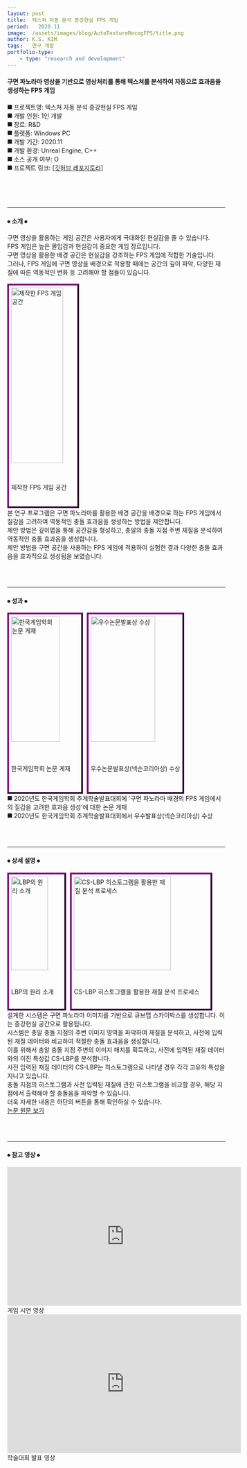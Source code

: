 ```yaml
---
layout: post
title:  텍스쳐 자동 분석 증강현실 FPS 게임
period:   2020.11
image:  /assets/images/blog/AutoTextureRecogFPS/title.png
author: K.S. KIM
tags:   연구 개발
portfolio-type:
    - type: "research and development"
---
```


<h4 class="text-bold">구면 파노라마 영상을 기반으로 영상처리를 통해 텍스쳐를 분석하여 자동으로 효과음을 생성하는 FPS 게임</h4>

⯀ 프로젝트명: 텍스쳐 자동 분석 증강현실 FPS 게임<br>
⯀ 개발 인원: 1인 개발<br>
⯀ 장르: R&D<br>
⯀ 플랫폼: Windows PC<br>
⯀ 개발 기간: 2020.11<br>
⯀ 개발 환경: Unreal Engine, C++<br>
⯀ 소스 공개 여부: O<br>
⯀ 프로젝트 링크: <a href = "https://github.com/wis1906/spherical-fps" target = "parent" >[깃허브 레포지토리]</a>
<br><br><br><br><br>


<hr width="100%" color="white" size="3" align="center">


<h4 class="text-bold text-center">⦁ 소개 ⦁</h4>
구면 영상을 활용하는 게임 공간은 사용자에게 극대화된 현실감을 줄 수 있습니다.<br>
FPS 게임은 높은 몰입감과 현실감이 중요한 게임 장르입니다.<br>
구면 영상을 활용한 배경 공간은 현실감을 강조하는 FPS 게임에 적합한 기술입니다.<br>
그러나, FPS 게임에 구면 영상을 배경으로 적용할 때에는 공간의 깊이 파악, 다양한 재질에 따른 역동적인 변화 등 고려해야 할 점들이 있습니다.<br>
<br>
<div class="text-center">
    <div class="text-center text-bold" style="height:500px; border:4px outset purple; display:inline-block; margin-right:5px; padding:5px;">
        <img class="scalezoom_small" src="/assets/images/blog/AutoTextureRecogFPS/intro_gamespace.png" alt="제작한 FPS 게임 공간" height="90%">
        <figcaption>제작한 FPS 게임 공간</figcaption></div>
    <div style="clear:both;"></div>
</div>
본 연구 프로그램은 구면 파노라마를 활용한 배경 공간을 배경으로 하는 FPS 게임에서 질감을 고려하여 역동적인 충돌 효과음을 생성하는 방법을 제안합니다.<br>
제안 방법은 깊이맵을 통해 공간감을 형성하고, 총알의 충돌 지점 주변 재질을 분석하여 역동적인 충돌 효과음을 생성합니다.<br>
제안 방법을 구면 공간을 사용하는 FPS 게임에 적용하여 실험한 결과 다양한 충돌 효과음을 효과적으로 생성됨을 보였습니다.<br>


<br><br>
<hr width="100%" color="white" size="3" align="center">


<h4 class="text-bold text-center">⦁ 성과 ⦁</h4>
<div class="text-center">
    <div class="text-center text-bold" style="height:400px; border:4px outset purple; display:inline-block; margin-right:5px; padding:5px;">
        <img class="scalezoom_big" src="/assets/images/blog/AutoTextureRecogFPS/reward_paper.jpg" alt="한국게임학회 논문 게재" height="85%">
        <figcaption>한국게임학회 논문 게재</figcaption></div>
    <div class="text-center text-bold" style="height:400px; border:4px outset purple; display:inline-block; margin-right:5px; padding:5px;">
        <img class="scalezoom_big" src="/assets/images/award_certificate/price_2020_kcgscf.jpg" alt="우수논문발표상 수상" height="85%">
        <figcaption>우수논문발표상(넥슨코리아상) 수상</figcaption></div>
    <div style="clear:both;"></div>
</div>
⯀ 2020년도 한국게임학회 추계학술발표대회에 '구면 파노라마 배경의 FPS 게임에서의 질감을 고려한 효과음 생성'에 대한 논문 게재<br>
⯀ 2020년도 한국게임학회 추계학술발표대회에서 우수발표상(넥슨코리아상) 수상<br>


<br><br>
<hr width="100%" color="white" size="3" align="center">


<h4 class="text-bold text-center">⦁ 상세 설명 ⦁</h4>
<div class="text-center">
    <div class="text-center text-bold" style="height:300px; border:4px outset purple; display:inline-block; margin-right:5px; padding:5px;">
        <img class="scalezoom_small" src="/assets/images/blog/AutoTextureRecogFPS/intro_lbp.png" alt="LBP의 원리 소개" height="85%">
        <figcaption>LBP의 원리 소개</figcaption></div>
    <div class="text-center text-bold" style="height:300px; border:4px outset purple; display:inline-block; margin-right:5px; padding:5px;">
        <img class="scalezoom_small" src="/assets/images/blog/AutoTextureRecogFPS/intro_cslbp_histogram.png" alt="CS-LBP 히스토그램을 활용한 재질 분석 프로세스" height="85%">
        <figcaption>CS-LBP 히스토그램을 활용한 재질 분석 프로세스</figcaption></div>
    <div style="clear:both;"></div>
</div>
설계한 시스템은 구면 파노라마 이미지를 기반으로 큐브맵 스카이박스를 생성합니다. 이는 증강현실 공간으로 활용됩니다.<br>
시스템은 총알 충돌 지점의 주변 이미지 영역을 파악하여 재질을 분석하고, 사전에 입력된 재질 데이터와 비교하여 적절한 충돌 효과음을 생성합니다.<br>
이를 위해서 총알 충돌 지점 주변의 이미지 패치를 획득하고, 사전에 입력된 재질 데이터와의 이진 특성값 CS-LBP를 분석합니다.<br>
사전 입력된 재질 데이터의 CS-LBP는 히스토그램으로 나타낼 경우 각각 고유의 특성을 지니고 있습니다.<br>
충돌 지점의 히스토그램과 사전 입력된 재질에 관한 히스토그램을 비교할 경우, 해당 지점에서 출력해야 할 충돌음을 파악할 수 있습니다.<br>
더욱 자세한 내용은 하단의 버튼을 통해 확인하실 수 있습니다.<br>
<div class="text-center">
    <a href="/assets/images/blog/AutoTextureRecogFPS/paper.pdf" class="btn btn-xs btn-primary">논문 원문 보기</a>
</div>


<br><br>
<hr width="100%" color="white" size="3" align="center">


<h4 class="text-bold text-center">⦁ 참고 영상 ⦁</h4>
<div class="text-center">
    <div class="text-center text-bold" style="border:4px outset clear; display:inline-block; margin-right:10px;">
        <iframe width="540" height="320" src="https://www.youtube.com/embed/y3ajHxs-sT8" frameborder="0" allowfullscreen></iframe>
        <figcaption>게임 시연 영상</figcaption></div>
    <div class="text-center text-bold" style="border:4px outset clear; display:inline-block; margin-right:10px;">
        <iframe width="540" height="320" src="https://www.youtube.com/embed/1d743HR3tv4" frameborder="0" allowfullscreen></iframe>
        <figcaption>학술대회 발표 영상</figcaption></div>
    <div style="clear:both;"></div>
</div>